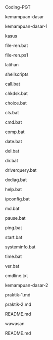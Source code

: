 <p> Coding-PGT </p>
<tr><td>
<p> kemampuan-dasar </p></td></tr>
	<tr><td><p> kemampuan-dasar-1 </p></td></tr>
		<tr><td><p> kasus </p></td></tr>
			<tr><td><p> file-ren.bat </p>
			<p> file-ren.ps1 </p></td></tr>
		<tr></td><p> latihan </p></td></tr>
			<tr><td><p> shellscripts </p></td></td>
				<tr><td><p> call.bat </p>
				<p> chkdsk.bat </p>
				<p> choice.bat </p>
				<p> cls.bat </p>
				<p> cmd.bat </p>
				<p> comp.bat </p>
				<p> date.bat </p>
				<p> del.bat </p>
				<p> dir.bat </p>
				<p> driverquery.bat </p>
				<p> dxdiag.bat </p>
				<p> help.bat </p>
				<p> ipconfig.bat </p>
				<p> md.bat </p>
				<p> pause.bat </p>
				<p> ping.bat </p>
				<p> start.bat </p>
				<p> systeminfo.bat </p>
				<p> time.bat </p>
				<p> ver.bat </p></td></tr>
		<tr><td><p> cmdline.txt </p></td></tr>
	<tr><td><p> kemampuan-dasar-2 </p></td></tr>
		<tr><td><p> praktik-1.md
		<p> praktik-2.md
		<p> README.md</td></tr>
	<tr><td><p> wawasan </p></td></tr>
		<tr><td><p> README.md</p></td></tr>